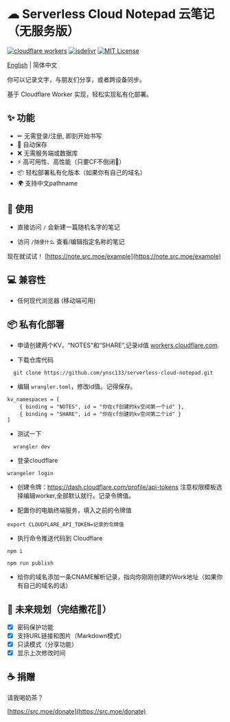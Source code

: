 # ☁ Serverless Cloud Notepad 云笔记（无服务版）

[![cloudflare workers](https://badgen.net/badge/a/Cloudflare%20Workers/orange?icon=https%3A%2F%2Fworkers.cloudflare.com%2Fresources%2Flogo%2Flogo.svg&label=)](https://workers.cloudflare.com/)
[![jsdelivr](https://img.shields.io/badge/jsdelivr-cdn-brightgreen)](https://www.jsdelivr.com/)
[![MIT License](https://img.shields.io/badge/license-MIT-blue.svg)](https://github.com/dotzero/pad/blob/master/LICENSE)

[English](./README.md) | 简体中文

你可以记录文字，与朋友们分享，或者跨设备同步。

基于 Cloudflare Worker 实现，轻松实现私有化部署。

## ✨ 功能

- ✏ 无需登录/注册, 即刻开始书写
- 💾 自动保存
- ❌ 无需服务端或数据库
- ⚡ 高可用性、高性能（只要CF不倒闭🤣）
- 📦 轻松部署私有化版本（如果你有自己的域名）
- 🌍 支持中文pathname

## 🔨 使用

- 直接访问 `/` 会新建一篇随机名字的笔记

- 访问 `/随便什么` 查看/编辑指定名称的笔记

现在就试试！ [https://note.src.moe/example](https://note.src.moe/example)

## 💻 兼容性

- 任何现代浏览器 (移动端可用)

## 📦 私有化部署

- 申请创建两个KV，“NOTES”和“SHARE”,记录id值
 [workers.cloudflare.com](https://workers.cloudflare.com/).

- 下载仓库代码
```
  git clone https://github.com/ynsc133/serverless-cloud-notepad.git
```
- 编辑 `wrangler.toml`，修改id值。记得保存。
```
kv_namespaces = [
    { binding = "NOTES", id = "你在cf创建的kv空间第一个id" },
    { binding = "SHARE", id = "你在cf创建的kv空间第二个id" }
]
```
- 测试一下
```
  wrangler dev
```
- 登录cloudflare
```
wrangeler login
```
- 创建令牌：https://dash.cloudflare.com/profile/api-tokens
注意权限模板选择编辑worker,全部默认就行。记录令牌值。

- 配置你的电脑终端服务，填入之前的令牌值
```
export CLOUDFLARE_API_TOKEN=记录的令牌值
```
- 执行命令推送代码到 Cloudflare
```
npm i
```
```
npm run publish
```
- 给你的域名添加一条CNAME解析记录，指向你刚刚创建的Work地址（如果你有自己的域名的话）

## 👀 未来规划（完结撒花🎉）

- [x] 密码保护功能
- [x] 支持URL链接和图片（Markdown模式）
- [x] 只读模式（分享功能）
- [x] 显示上次修改时间

## ☕ 捐赠

请我喝奶茶？
  
[https://src.moe/donate](https://src.moe/donate)
